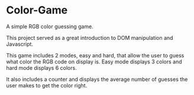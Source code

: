 # Color-Game
A simple RGB color guessing game. 

This project served as a great introduction to DOM manipulation and Javascript. 

This game includes 2 modes, easy and hard, that allow the user to guess what color the RGB code on display is. Easy mode displays 3 colors and hard mode displays 6 colors.

It also includes a counter and displays the average number of guesses the user makes to get the color right. 
